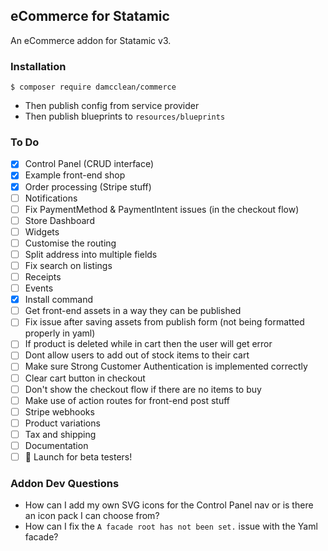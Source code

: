 ## eCommerce for Statamic

An eCommerce addon for Statamic v3.

### Installation

```
$ composer require damcclean/commerce
```

* Then publish config from service provider
* Then publish blueprints to `resources/blueprints`

### To Do

* [x] Control Panel (CRUD interface)
* [x] Example front-end shop
* [x] Order processing (Stripe stuff)
* [ ] Notifications
* [ ] Fix PaymentMethod & PaymentIntent issues (in the checkout flow)
* [ ] Store Dashboard
* [ ] Widgets
* [ ] Customise the routing
* [ ] Split address into multiple fields
* [ ] Fix search on listings
* [ ] Receipts
* [ ] Events
* [x] Install command
* [ ] Get front-end assets in a way they can be published
* [ ] Fix issue after saving assets from publish form (not being formatted properly in yaml)
* [ ] If product is deleted while in cart then the user will get error
* [ ] Dont allow users to add out of stock items to their cart
* [ ] Make sure Strong Customer Authentication is implemented correctly
* [ ] Clear cart button in checkout
* [ ] Don't show the checkout flow if there are no items to buy
* [ ] Make use of action routes for front-end post stuff
* [ ] Stripe webhooks
* [ ] Product variations
* [ ] Tax and shipping
* [ ] Documentation
* [ ] 🚀 Launch for beta testers!

### Addon Dev Questions

* How can I add my own SVG icons for the Control Panel nav or is there an icon pack I can choose from?
* How can I fix the `A facade root has not been set.` issue with the Yaml facade?
